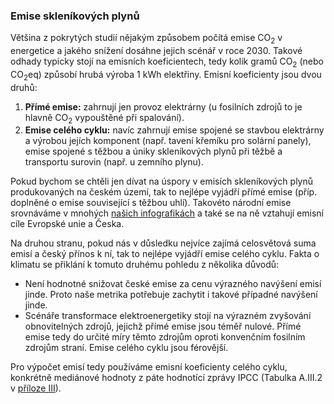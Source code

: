 ### Emise skleníkových plynů

Většina z pokrytých studií nějakým způsobem počítá emise CO<sub>2</sub> v energetice a jakého snížení dosáhne jejich scénář v roce 2030. Takové odhady typicky stojí na emisních koeficientech, tedy kolik gramů CO<sub>2</sub> (nebo CO<sub>2</sub>eq) způsobí hrubá výroba 1 kWh elektřiny. Emisní koeficienty jsou dvou druhů:
1. **Přímé emise:** zahrnují jen provoz elektrárny (u fosilních zdrojů to je hlavně CO<sub>2</sub> vypouštěné při spalování).
2. **Emise celého cyklu:** navíc zahrnují emise spojené se stavbou elektrárny a výrobou jejích komponent (např. tavení křemíku pro solární panely), emise spojené s těžbou a úniky skleníkových plynů při těžbě a transportu surovin (např. u zemního plynu).

Pokud bychom se chtěli jen dívat na úspory v emisích skleníkových plynů produkovaných na českém území, tak to nejlépe vyjádří přímé emise (příp. doplněné o emise související s těžbou uhlí). Takovéto národní emise srovnáváme v mnohých [našich infografikách](/temata/emise/) a také se na ně vztahují emisní cíle Evropské unie a Česka.

Na druhou stranu, pokud nás v důsledku nejvíce zajímá celosvětová suma emisí a český přínos k ní, tak to nejlépe vyjádří emise celého cyklu. Fakta o klimatu se přiklání k tomuto druhému pohledu z několika důvodů:
* Není hodnotné snižovat české emise za cenu výrazného navýšení emisí jinde. Proto naše metrika potřebuje zachytit i takové případné navýšení jinde.
* Scénáře transformace elektroenergetiky stojí na výrazném zvyšování obnovitelných zdrojů, jejichž přímé emise jsou téměř nulové. Přímé emise tedy do určité míry těmto zdrojům oproti konvenčním fosilním zdrojům straní. Emise celého cyklu jsou férovější.

Pro výpočet emisí tedy používáme emisní koeficienty celého cyklu, konkrétně mediánové hodnoty z páte hodnotící zprávy IPCC (Tabulka A.III.2 v [příloze III](https://www.ipcc.ch/site/assets/uploads/2018/02/ipcc_wg3_ar5_annex-iii.pdf)).
